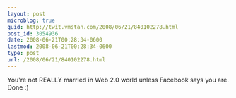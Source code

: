 ```yaml
---
layout: post
microblog: true
guid: http://twit.vmstan.com/2008/06/21/840102278.html
post_id: 3054936
date: 2008-06-21T00:28:34-0600
lastmod: 2008-06-21T00:28:34-0600
type: post
url: /2008/06/21/840102278.html
---
```

You're not REALLY married in Web 2.0 world unless Facebook says you are. Done :)
